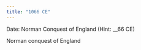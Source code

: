 ```yaml
---
title: "1066 CE"
---
```

Date: Norman Conquest of England
(Hint: __66 CE)

Norman conquest of England

